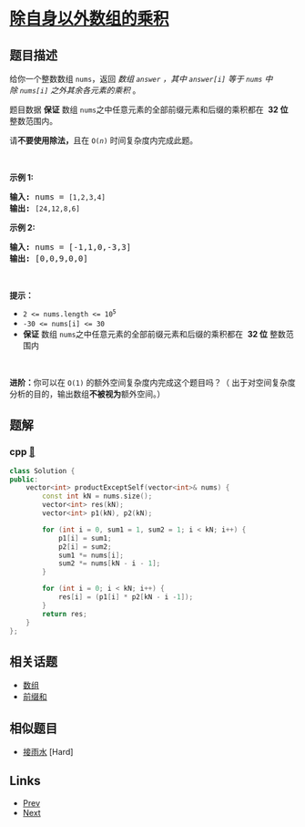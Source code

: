 
# [除自身以外数组的乘积](https://leetcode-cn.com/problems/product-of-array-except-self)

## 题目描述

<p>给你一个整数数组&nbsp;<code>nums</code>，返回 <em>数组&nbsp;<code>answer</code>&nbsp;，其中&nbsp;<code>answer[i]</code>&nbsp;等于&nbsp;<code>nums</code>&nbsp;中除&nbsp;<code>nums[i]</code>&nbsp;之外其余各元素的乘积</em>&nbsp;。</p>

<p>题目数据 <strong>保证</strong> 数组&nbsp;<code>nums</code>之中任意元素的全部前缀元素和后缀的乘积都在&nbsp; <strong>32 位</strong> 整数范围内。</p>

<p>请<strong>不要使用除法，</strong>且在&nbsp;<code>O(<em>n</em>)</code> 时间复杂度内完成此题。</p>

<p>&nbsp;</p>

<p><strong>示例 1:</strong></p>

<pre>
<strong>输入:</strong> nums = <code>[1,2,3,4]</code>
<strong>输出:</strong> <code>[24,12,8,6]</code>
</pre>

<p><strong>示例 2:</strong></p>

<pre>
<strong>输入:</strong> nums = [-1,1,0,-3,3]
<strong>输出:</strong> [0,0,9,0,0]
</pre>

<p>&nbsp;</p>

<p><strong>提示：</strong></p>

<ul>
	<li><code>2 &lt;= nums.length &lt;= 10<sup>5</sup></code></li>
	<li><code>-30 &lt;= nums[i] &lt;= 30</code></li>
	<li><strong>保证</strong> 数组&nbsp;<code>nums</code>之中任意元素的全部前缀元素和后缀的乘积都在&nbsp; <strong>32 位</strong> 整数范围内</li>
</ul>

<p>&nbsp;</p>

<p><strong>进阶：</strong>你可以在 <code>O(1)</code>&nbsp;的额外空间复杂度内完成这个题目吗？（ 出于对空间复杂度分析的目的，输出数组<strong>不被视为</strong>额外空间。）</p>


## 题解

### cpp [🔗](product-of-array-except-self.cpp) 
```cpp
class Solution {
public:
    vector<int> productExceptSelf(vector<int>& nums) {
        const int kN = nums.size();
        vector<int> res(kN);
        vector<int> p1(kN), p2(kN);

        for (int i = 0, sum1 = 1, sum2 = 1; i < kN; i++) {
            p1[i] = sum1;
            p2[i] = sum2;
            sum1 *= nums[i];
            sum2 *= nums[kN - i - 1];
        }

        for (int i = 0; i < kN; i++) {
            res[i] = (p1[i] * p2[kN - i -1]);
        }
        return res;
    }
};
```


## 相关话题

- [数组](https://leetcode-cn.com/tag/array) 
- [前缀和](https://leetcode-cn.com/tag/prefix-sum) 


## 相似题目

- [接雨水](../trapping-rain-water/README.md)  [Hard] 


## Links

- [Prev](../delete-node-in-a-linked-list/README.md) 
- [Next](../sliding-window-maximum/README.md) 

